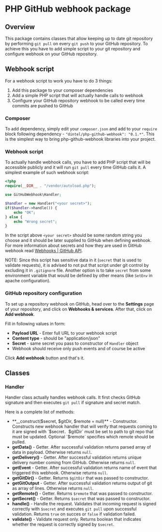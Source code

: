 PHP GitHub webhook package
==========================

## Overview ##

This package contains classes that allow keeping up to date git repository by
performing `git pull` on every `git push` to your GitHub repository. To achieve
this you have to add simple script to your git repository and configure webhook
on your GitHub repository.

## Webhook script ##

For a webhook script to work you have to do 3 things:
1. Add this package to your composer dependencies
2. Add a simple PHP script that will actually handle calls to webhook
3. Configure your GitHub repository webhook to be called every time commits are
   pushed to GitHub

### Composer ###

To add dependency, simply edit your `composer.json` and add to your `require`
block following dependency - `"dintel/php-github-webhook": "0.1.*"`. This is the
simplest way to bring php-github-webhook libraries into your project.

### Webhook script ###

To actually handle webhook calls, you have to add PHP script that will be
accessible publicly and it will run `git pull` every time GitHub calls it.
A simplest example of such webhook script:
```php
<?php
require(__DIR__ . "/vendor/autoload.php");

use GitHubWebhook\Handler;

$handler = new Handler("<your secret>");
if($handler->handle()) {
    echo "OK";
} else {
    echo "Wrong secret";
}
```

In the script above `<your secret>` should be some random string you choose and
it should be later supplied to GitHub when defining webhook. For more
information about secrets and how they are used in GitHub webhook read
[Webhooks | GitHub API](https://developer.github.com/webhooks/).

NOTE: Since this script has sensitive data in it (`secret` that is used to
validate requests), it is advised to not put that script under git control by
excluding it in `.gitignore` file. Another option is to take `secret` from some
environment variable that would be defined by other means (like `SetEnv` in
apache configuration).

### GitHub repository configuration ###

To set up a repository webhook on GitHub, head over to the **Settings** page of your
repository, and click on **Webhooks & services**. After that, click on **Add webhook**.

Fill in following values in form:
* **Payload URL** - Enter full URL to your webhook script
* **Content type** - should be "application/json"
* **Secret** - same secret you pass to constructor of `Handler` object
* Webhook should receive only push events and of course be active

Click **Add webhook** button and that's it.

## Classes ##

### Handler ###

Handler class actually handles webhook calls. It first checks GitHub signature
and then executes `git pull` if signature and secret match.

Here is a complete list of methods:
* **\_\_construct($secret, $gitDir, $remote = null)** - Constructor. Constructs new
  webhook handler that will verify that requests coming to it are signed with
  `$secret`. `$gitDir` must be set to path to git repo that must be updated.
  Optional `$remote` specifies which remote should be pulled.
* **getData()** - Getter. After successful validation returns parsed array of data
  in payload. Otherwise returns `null`.
* **getDelivery()** - Getter. After successful validation returns unique delivery
  number coming from GitHub. Otherwise returns `null`.
* **getEvent** - Getter. After successful validation returns name of event that
  triggered this webhook. Otherwise returns `null`.
* **getGitDir()** - Getter. Returns `$gitDir` that was passed to constructor.
* **getGitOutput** - Getter. After successful validation returns output of git
  as array of lines. Otherwise returns `null`.
* **getRemote()** - Getter. Returns `$remote` that was passed to constructor.
* **getSecret()** - Getter. Returns `$secret` that was passed to constructor.
* **handle()** - Handle the request. Validates that incoming request is signed
  correctly with `$secret` and executes `git pull` upon successful validation.
  Returns `true` on succes or `false` if validation failed.
* **validate()** - Validate request only. Returns boolean that indicates whether
  the request is correctly signed by `$secret`.
